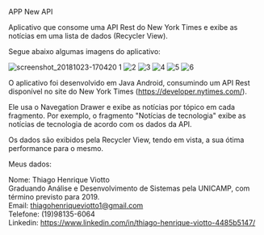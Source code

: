 APP New API

Aplicativo que consome uma API Rest do New York Times e exibe as notícias em uma lista de dados (Recycler View).

Segue abaixo algumas imagens do aplicativo:

![screenshot_20181023-170420 1](https://user-images.githubusercontent.com/30843151/47400437-86293c80-d713-11e8-9f97-a914e3b485cd.png)
![2](https://user-images.githubusercontent.com/30843151/47400310-056a4080-d713-11e8-8a88-bce4866fc267.png)
![3](https://user-images.githubusercontent.com/30843151/47400312-0602d700-d713-11e8-8d2b-1f7886b7808f.png)
![4](https://user-images.githubusercontent.com/30843151/47400314-07340400-d713-11e8-8777-7f53f4ce4dbf.png)
![5](https://user-images.githubusercontent.com/30843151/47400317-08fdc780-d713-11e8-9b02-a5851edc88a2.png)
![6](https://user-images.githubusercontent.com/30843151/47400318-09965e00-d713-11e8-9136-76af7b49c823.png)

O aplicativo foi desenvolvido em Java Android, consumindo um API Rest disponível no site do New York Times (https://developer.nytimes.com/).

Ele usa o Navegation Drawer e exibe as notícias por tópico em cada fragmento. Por exemplo, o fragmento "Notícias de tecnologia" exibe as notícias de tecnologia de acordo com os dados da API. 

Os dados são exibidos pela Recycler View, tendo em vista, a sua ótima performance para o mesmo.

Meus dados:

Nome: Thiago Henrique Viotto<br/>
Graduando Análise e Desenvolvimento de Sistemas pela UNICAMP, com término previsto para 2019.<br/>
Email: thiagohenriqueviotto1@gmail.com<br />
Telefone: (19)98135-6064<br/>
Linkedin: https://www.linkedin.com/in/thiago-henrique-viotto-4485b5147/
